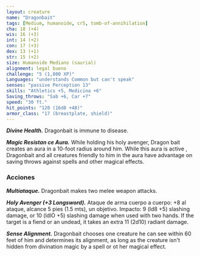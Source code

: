 ```yaml
---
layout: creature
name: "Dragonbait"
tags: [Medium, humanoide, cr5, tomb-of-annihilation]
cha: 18 (+4)
wis: 16 (+3)
int: 14 (+2)
con: 17 (+3)
dex: 13 (+1)
str: 15 (+2)
size: Humanoide Mediano (saurial)
alignment: legal bueno
challenge: "5 (1,800 XP)"
Languages: "understands Common but can't speak"
senses: "passive Perception 13"
skills: "Athletics +5, Medicina +6"
Saving_throws: "Sab +6, Car +7"
speed: "30 ft."
hit_points: "120 (16d8 +48)"
armor_class: "17 (breastplate, shield)"
---
```


***Divine Health.*** Dragonbait is immune to disease.

***Magic Resistan ce Aura.*** While holding his holy avenger,
Dragon bait creates an aura in a 10-foot radius around him. While this aura is active , Dragonbait and all creatures friendly to him in the aura have advantage on saving throws against spells and other magical effects.

### Acciones

***Multiataque.*** Dragonbait makes two melee weapon attacks.

***Holy Avenger (+3 Longsword).*** Ataque de arma cuerpo a cuerpo: +8 al ataque, alcance 5 pies (1.5 mts), un objetivo. Impacto: 9 (ld8 +5) slashing damage, or 10 (ldlO +5) slashing damage when used with two hands. If the target is a fiend or an undead, it takes an extra 11 (2d10) radiant damage.

***Sense Alignment.*** Dragonbait chooses one creature he can see within 60 feet of him and determines its alignment, as long as the creature isn't hidden from divination magic by a spell or ot her magical effect.